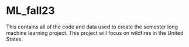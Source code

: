 # ML_fall23
This contains all of the code and data used to create the semester long machine learning project. This project will focus on wildfires in the United States. 

